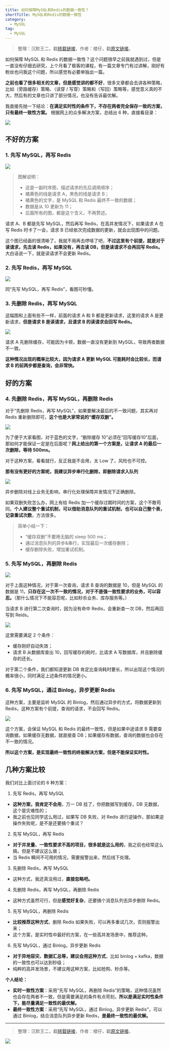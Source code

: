```yaml
---
title: 如何保障MySQL和Redis的数据一致性？
shortTitle: MySQL和Redis的数据一致性
category:
  - MySQL
tag:
  - MySQL
---
```


> 整理：沉默王二，戳[转载链接](https://mp.weixin.qq.com/s/RL4Bt_UkNcnsBGL_9w37Zg)，作者：楼仔，戳[原文链接](https://mp.weixin.qq.com/s/l7v4s1VekIPNi7KZuUgwGQ)。

如何保障 MySQL 和 Redis 的数据一致性？这个问题很早之前我就遇到过，但是一直没有仔细去研究，上个月看了极客的课程，有一篇文章专门有过讲解，刚好有粉丝也问我这个问题，所以感觉有必要单独出一篇。

**之前也看了很多相关的文章，但是感觉讲的都不好**，很多文章都会去讲各种策略，比如（旁路缓存）策略、（读穿 / 写穿）策略和（写回）策略等，感觉意义真的不大，然后有的文章也只讲了部分情况，也没有告诉最优解。

我直接先抛一下结论：**在满足实时性的条件下，不存在两者完全保存一致的方案，只有最终一致性方案。** 根据网上的众多解决方案，总结出 6 种，直接看目录：


![](https://cdn.tobebetterjavaer.com/tobebetterjavaer/images/mysql/redis-shuju-yizhixing-537a505f-1f3f-4f23-b5e3-209c8c8a9281.png)


##  不好的方案

###  1. 先写 MySQL，再写 Redis


![](https://cdn.tobebetterjavaer.com/tobebetterjavaer/images/mysql/redis-shuju-yizhixing-9ac6e9ab-dd82-40a5-b71b-836c745ed8ac.png)

> 图解说明：
> - 这是一副时序图，描述请求的先后调用顺序；
> - 橘黄色的线是请求 A，黑色的线是请求 B；
> - 橘黄色的文字，是 MySQL 和 Redis 最终不一致的数据；
> - 数据是从 10 更新为 11；
> - 后面所有的图，都是这个含义，不再赘述。

请求 A、B 都是先写 MySQL，然后再写 Redis，在高并发情况下，如果请求 A 在写 Redis 时卡了一会，请求 B 已经依次完成数据的更新，就会出现图中的问题。

这个图已经画的很清晰了，我就不用再去啰嗦了吧，**不过这里有个前提，就是对于读请求，先去读 Redis，如果没有，再去读 DB，但是读请求不会再回写 Redis。** 大白话说一下，就是读请求不会更新 Redis。

###  2. 先写 Redis，再写 MySQL


![](https://cdn.tobebetterjavaer.com/tobebetterjavaer/images/mysql/redis-shuju-yizhixing-c50e7ef0-40aa-4931-982a-a9aa31faa6f1.png)

同“先写 MySQL，再写 Redis”，看图可秒懂。

###  3. 先删除 Redis，再写 MySQL

这幅图和上面有些不一样，前面的请求 A 和 B 都是更新请求，这里的请求 A 是更新请求，**但是请求 B 是读请求，且请求 B 的读请求会回写 Redis。**


![](https://cdn.tobebetterjavaer.com/tobebetterjavaer/images/mysql/redis-shuju-yizhixing-0fec5605-5530-4b12-af0e-2b529c41e6e6.png)

请求 A 先删除缓存，可能因为卡顿，数据一直没有更新到 MySQL，导致两者数据不一致。

**这种情况出现的概率比较大，因为请求 A 更新 MySQL 可能耗时会比较长，而请求 B 的前两步都是查询，会非常快。**

##  好的方案

###  4. 先删除 Redis，再写 MySQL，再删除 Redis
对于“先删除 Redis，再写 MySQL”，如果要解决最后的不一致问题，其实再对 Redis 重新删除即可，**这个也是大家常说的“缓存双删”。**


![](https://cdn.tobebetterjavaer.com/tobebetterjavaer/images/mysql/redis-shuju-yizhixing-1fe439cd-83fe-487f-a7ba-578a84839616.png)

为了便于大家看图，对于蓝色的文字，“删除缓存 10”必须在“回写缓存10”后面，那如何才能保证一定是在后面呢？**网上给出的第一个方案是，让请求 A 的最后一次删除，等待 500ms。**

对于这种方案，看看就行，反正我是不会用，太 Low 了，风险也不可控。

**那有没有更好的方案呢，我建议异步串行化删除，即删除请求入队列**


![](https://cdn.tobebetterjavaer.com/tobebetterjavaer/images/mysql/redis-shuju-yizhixing-6cb3caf1-c85b-4361-8e29-9e71361fd0c8.png)

异步删除对线上业务无影响，串行化处理保障并发情况下正确删除。

如果双删失败怎么办，网上有给 Redis 加一个缓存过期时间的方案，这个不敢苟同。**个人建议整个重试机制，可以借助消息队列的重试机制，也可以自己整个表，记录重试次数**，方法很多。

> 简单小结一下：
> - “缓存双删”不要用无脑的 sleep 500 ms；
> - 通过消息队列的异步&串行，实现最后一次缓存删除；
> - 缓存删除失败，增加重试机制。

###  5. 先写 MySQL，再删除 Redis


![](https://cdn.tobebetterjavaer.com/tobebetterjavaer/images/mysql/redis-shuju-yizhixing-1f0e26a8-49c3-469e-a193-08f9766943aa.png)

对于上面这种情况，对于第一次查询，请求 B 查询的数据是 10，但是 MySQL 的数据是 11，**只存在这一次不一致的情况，对于不是强一致性要求的业务，可以容忍。**（那什么情况下不能容忍呢，比如秒杀业务、库存服务等。）

当请求 B 进行第二次查询时，因为没有命中 Redis，会重新查一次 DB，然后再回写到 Reids。


![](https://cdn.tobebetterjavaer.com/tobebetterjavaer/images/mysql/redis-shuju-yizhixing-268696d3-a7e9-4762-9fe6-283859d5b0ba.png)

这里需要满足 2 个条件：
- 缓存刚好自动失效；
- 请求 B 从数据库查出 10，回写缓存的耗时，比请求 A 写数据库，并且删除缓存的还长。

对于第二个条件，我们都知道更新 DB 肯定比查询耗时要长，所以出现这个情况的概率很小，同时满足上述条件的情况更小。

###  6. 先写 MySQL，通过 Binlog，异步更新 Redis

这种方案，主要是监听 MySQL 的 Binlog，然后通过异步的方式，将数据更新到 Redis，这种方案有个前提，查询的请求，不会回写 Redis。


![](https://cdn.tobebetterjavaer.com/tobebetterjavaer/images/mysql/redis-shuju-yizhixing-0da55874-8cf7-4c5a-995b-a0e6611bfac2.png)

这个方案，会保证 MySQL 和 Redis 的最终一致性，但是如果中途请求 B 需要查询数据，如果缓存无数据，就直接查 DB；如果缓存有数据，查询的数据也会存在不一致的情况。

**所以这个方案，是实现最终一致性的终极解决方案，但是不能保证实时性。**

##  几种方案比较

我们对比上面讨论的 6 种方案：
1. 先写 Redis，再写 MySQL
- **这种方案，我肯定不会用**，万一 DB 挂了，你把数据写到缓存，DB 无数据，这个是灾难性的；
- 我之前也见同学这么用过，如果写 DB 失败，对 Redis 进行逆操作，那如果逆操作失败呢，是不是还要搞个重试？

2. 先写 MySQL，再写 Redis
- **对于并发量、一致性要求不高的项目，很多就是这么用的**，我之前也经常这么搞，但是不建议这么做；
- 当 Redis 瞬间不可用的情况，需要报警出来，然后线下处理。
  
3. 先删除 Redis，再写 MySQL
- 这种方式，我还真没用过，**直接忽略吧。**

4. 先删除 Redis，再写 MySQL，再删除 Redis
- 这种方式虽然可行，但是**感觉好复杂**，还要搞个消息队列去异步删除 Redis。

5. 先写 MySQL，再删除 Redis
- **比较推荐这种方式**，删除 Redis 如果失败，可以再多重试几次，否则报警出来；
- 这个方案，是实时性中最好的方案，在一些高并发场景中，推荐这种。

6. 先写 MySQL，通过 Binlog，异步更新 Redis
- **对于异地容灾、数据汇总等，建议会用这种方式**，比如 binlog + kafka，数据的一致性也可以达到秒级；
- 纯粹的高并发场景，不建议用这种方案，比如抢购、秒杀等。
  
  
**个人结论：**
- **实时一致性方案**：采用“先写 MySQL，再删除 Redis”的策略，这种情况虽然也会存在两者不一致，但是需要满足的条件有点苛刻，**所以是满足实时性条件下，能尽量满足一致性的最优解。**
- **最终一致性方案**：采用“先写 MySQL，通过 Binlog，异步更新 Redis”，可以通过 Binlog，结合消息队列异步更新 Redis，**是最终一致性的最优解。**

----

> 整理：沉默王二，戳[转载链接](https://mp.weixin.qq.com/s/RL4Bt_UkNcnsBGL_9w37Zg)，作者：楼仔，戳[原文链接](https://mp.weixin.qq.com/s/l7v4s1VekIPNi7KZuUgwGQ)。


![](https://cdn.tobebetterjavaer.com/tobebetterjavaer/images/gongzhonghao.png)